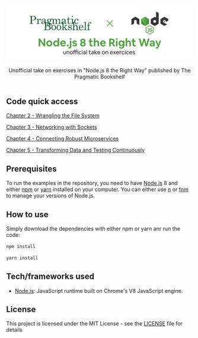 <div align="center">
  <img width="512" src="https://raw.githubusercontent.com/2n3g5c9/nodejs-8-the-right-way/master/img/nodejs-8-the-right-way_banner.png" alt="data-science-on-gcp">
</div>

<br />

<div align="center">Unofficial take on exercises in "Node.js 8 the Right Way" published by The Pragmatic Bookshelf</div>

<br />

## Code quick access

[Chapter 2 - Wrangling the File System](https://github.com/2n3g5c9/nodejs-8-the-right-way/tree/master/01_Getting_Up_to_Speed_on_Nodejs_8/filesystem)

[Chapter 3 - Networking with Sockets](https://github.com/2n3g5c9/nodejs-8-the-right-way/tree/master/01_Getting_Up_to_Speed_on_Nodejs_8/networking)

[Chapter 4 - Connecting Robust Microservices](https://github.com/2n3g5c9/nodejs-8-the-right-way/tree/master/01_Getting_Up_to_Speed_on_Nodejs_8/microservices)

[Chapter 5 - Transforming Data and Testing Continuously](https://github.com/2n3g5c9/nodejs-8-the-right-way/tree/master/02_Working_with_Data/databases)

## Prerequisites

To run the examples in the repository, you need to have [Node.js](https://nodejs.org/) 8 and either [npm](https://www.npmjs.com/) or [yarn](https://yarnpkg.com/lang/en/) installed on your computer.
You can either use [n](https://github.com/tj/n) or [fnm](https://github.com/Schniz/fnm) to manage your versions of Node.js.

## How to use

Simply download the dependencies with either npm or yarn anr run the code:

```bash
npm install
```

```bash
yarn install
```

## Tech/frameworks used

- [Node.js](https://nodejs.org/): JavaScript runtime built on Chrome's V8 JavaScript engine.

## License

This project is licensed under the MIT License - see the [LICENSE](LICENSE) file for details
